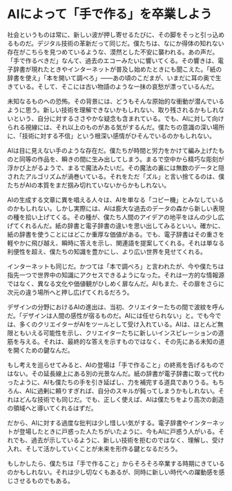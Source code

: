 # AIによって「手で作る」を卒業しよう

社会というものは常に、新しい波が押し寄せるたびに、その脚をそっと引っ込めるものだ。デジタル技術の革新だって同じだ。僕たちは、なにか得体の知れない存在がこちらを見つめているような、漠然とした不安に襲われる。あの声だ。「手で作るべきだ」なんて、過去のエコーみたいに響いてくる。その響きは、電子辞書が現れたときやインターネットが普及し始めたときにも聞こえた。「紙の辞書を使え」「本を開いて調べろ」――あの頃のこだまが、いまだに耳の奥で生きている。そして、そこには古い物語のような一抹の哀愁が漂っているんだ。

未知なるものへの恐怖。その背景には、どうもそんな原始的な衝動が潜んでいるように思う。新しい技術を理解できないかもしれない、取り残されるかもしれないという、自分に対するささやかな疑念も含まれている。でも、AIに対して向けられる視線には、それ以上のものがある気がするんだ。僕たちの意識の深い場所に、「技術に対する不信」という根深い感情がひそんでいるのかもしれない。

AIは目に見えない手のような存在だ。僕たちが時間と労力をかけて編み上げたものと同等の作品を、瞬きの間に生み出してしまう。まるで空中から精巧な彫刻が浮かび上がるようで、まるで魔法みたいだ。その魔法の裏には無数のデータと隠されたアルゴリズムが渦巻いている。それをただ「ズル」と言い捨てるのは、僕たちがAIの本質をまだ掴み切れていないからかもしれない。

AIの生成する文章に異を唱える人々は、AIを単なる「コピー機」とみなしているのかもしれない。しかし実際には、AIは膨大な過去のデータの森から新しい表現の種を拾い上げてくる。その種が、僕たち人間のアイデアの地平をほんの少し広げてくれるんだ。紙の辞書と電子辞書の違いを思い出してみるといい。確かに、紙の辞書を使うことにはどこか重厚な価値がある。でも、電子辞書はその重さを軽やかに飛び越え、瞬時に答えを示し、関連語を提案してくれる。それは単なる利便性を超え、僕たちの知識を豊かにし、より広い世界を見せてくれる。

インターネットも同じだ。かつては「本で調べろ」と言われたが、今や僕たちは指先一つで世界中の知識にアクセスできるようになった。それは一方的な情報源ではなく、異なる文化や価値観がひしめく扉なんだ。AIもまた、その扉をさらに次元の違う場所へと押し広げてくれるだろう。

デザインの分野におけるAIの進出は、当初、クリエイターたちの間で波紋を呼んだ。「デザインは人間の感性が宿るものだ。AIには任せられない」と。でも今では、多くのクリエイターがAIをツールとして受け入れている。AIは、ほとんど無限ともいえる可能性を示し、クリエイターたちに新しいインスピレーションの道筋を与える。それは、最終的な答えを示すものではなく、その先にある未知の道を開くための鍵なんだ。

もし考えを巡らせてみると、AIの登場は「手で作ること」の終焉を告げるものではない。その延長線上にある別の光景なんだ。紙の辞書が電子辞書に取って代わったように、AIも僕たちの手を引き延ばし、力を補完する道具でありうる。もちろん、AIに過剰に頼りすぎれば、自分のスキルが鈍ってしまうかもしれない。それはどんな技術でも同じだ。でも、正しく使えば、AIは僕たちをより高次の創造の領域へと導いてくれるはずだ。

だから、AIに対する過度な批判は少し惜しい気がする。電子辞書やインターネットが登場したときに戸惑った人たちがいたように、今もAIに戸惑う人がいる。それでも、過去が示しているように、新しい技術を拒むのではなく、理解し、受け入れ、そして活かしていくことが未来を形作る鍵となるだろう。

もしかしたら、僕たちは「手で作ること」からそろそろ卒業する時期にきているのかもしれない。それは少し切なくもあるが、同時に新しい時代への躍動感を感じさせるものでもある。